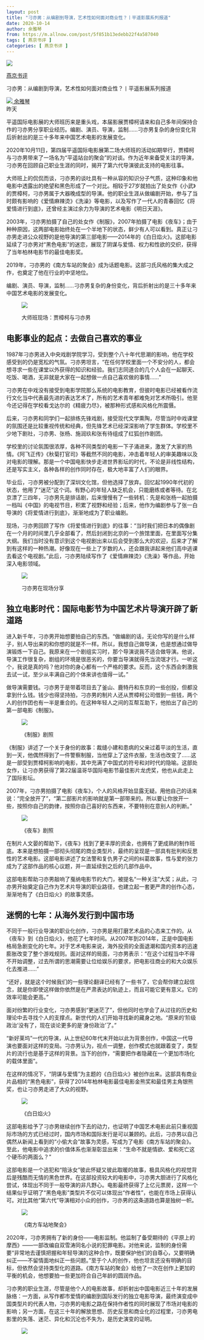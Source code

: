 ```yaml
---
layout: post
title: "刁亦男：从编剧到导演，艺术性如何面对商业性？丨平遥影展系列报道"
date: 2020-10-14
author: 余雅琴
from: https://m.allnow.com/post/5f851b13edebb22f4a587040
tags: [ 燕京书评 ]
categories: [ 燕京书评 ]
---
```


<div class="main" data-v-7f77c10f="" data-v-c130297e="">
 <div class="head-img-wrap" data-v-7f77c10f="">
  <img class="head-img" data-v-7f77c10f="" src="//img.allhistory.com/now/2020-10-13/5f851d3ad7f8a70001ef0512.png?imageView2/2/w/750"/>
  <!-- -->
 </div>
 <div class="column-wrap" data-v-7f77c10f="">
  <p class="column" data-v-7f77c10f="">
   <a class="column-link" data-v-7f77c10f="" href="/column/199">
    燕京书评
   </a>
   <!-- -->
  </p>
  <p class="title" data-v-7f77c10f="">
   刁亦男：从编剧到导演，艺术性如何面对商业性？丨平遥影展系列报道
  </p>
 </div>
 <div class="author-wrap" data-v-7f77c10f="">
  <div class="left" data-v-7f77c10f="">
   <a class="single-avatar" data-v-7f77c10f="" href="/user/1053313">
    <img data-v-7f77c10f="" src="//pic.allhistory.com/T1LXCCBgET1RCvBVdK.jpg?imageView2/2/w/64"/>
   </a>
   <a class="single-name" data-v-7f77c10f="" href="/user/1053313">
    余雅琴
   </a>
   <div class="icon" data-v-7f77c10f="">
   </div>
  </div>
  <div class="time" data-v-7f77c10f="">
   昨天
  </div>
 </div>
 <div class="abstract-wrap" data-v-7f77c10f="">
  <p class="abstract" data-v-7f77c10f="">
   平遥国际电影展的大师班历来是重头戏，本届影展贾樟柯请来和自己多年间保持合作的刁亦男分享职业经历。编剧、演员、导演，监制……刁亦男复杂的身份变化背后折射出的是三十多年来中国艺术电影的发展变化。
  </p>
 </div>
 <div data-v-7f77c10f="" id="article-content">
  <p>
   2020年10月11日，第四届平遥国际电影展第二场大师班的活动如期举行，贾樟柯与刁亦男带来了一场名为“平遥站台的聚会”的对谈。作为近年来备受关注的导演，刁亦男在回顾自己职业生涯的同时，揭开了第六代导演彼此支持的电影往事。
  </p>
  <p>
  </p>
  <p>
   大师班上的侃侃而谈，刁亦男的谈吐具有一种从容的知识分子气质，这种印象和他电影中透露出的绝望和黑色形成了一个对比。相较于27岁就拍出了处女作《小武》的贾樟柯，刁亦男属于大器晚成型的导演。他的职业生涯从做编剧开始，参与了当时颇有影响的《爱情麻辣烫》《洗澡》等电影，以及写作了一代人的青春回忆《将爱情进行到底》，还曾经主演过余力为导演的艺术电影《明日天涯》。
  </p>
  <p>
  </p>
  <p>
   2003年，刁亦男拍摄了自己的处女作《制服》，2007年拍摄了电影《夜车》；由于种种原因，这两部电影始终处在一个半地下的状态，鲜少有人可以看到。真正让刁亦男走进公众视野的是他导演的第三部电影——2014年的《白日焰火》。这部电影延续了刁亦男对“黑色电影”的迷恋，展现了阴谋与爱情、权力和性欲的交织，获得了当年柏林电影节的最佳电影奖。
  </p>
  <p>
  </p>
  <p>
   2019年，刁亦男的《南方车站的聚会》成为话题电影。这部刁氏风格的集大成之作，也奠定了他在行业的中坚地位。
  </p>
  <p>
  </p>
  <p>
   编剧、演员、导演，监制……刁亦男复杂的身份变化，背后折射出的是三十多年来中国艺术电影的发展变化。
  </p>
  <figure class="image-box dls-image-block dls-media-image">
   <img src="//img.allhistory.com/now/2020-10-13/5f851c03a4188f000153597a.png?imageView2/2/w/800">
    <figcaption class="dls-image-capture dls-capture">
     <p>
      大师班现场：贾樟柯与刁亦男
     </p>
    </figcaption>
   </img>
  </figure>
  <h2>
   电影事业的起点：去做自己喜欢的事业
  </h2>
  <p>
  </p>
  <p>
   1987年刁亦男进入中央戏剧学院学习，受到整个八十年代思潮的影响，他在学校感受到的仍是宽松的气氛。刁亦男坦言，“在任何学校里面一个不安分的人，都会想寻求一些在课堂以外获得的知识和经验。我们志同道合的几个人会在一起聊天、吃饭、喝酒，无非就是大家在一起想做一点自己喜欢做的事情……”
  </p>
  <p>
  </p>
  <p>
   刁亦男在中戏没有接受到电影学院那么系统的电影教育，但彼时电影已经被看作流行文化当中代表最先进的表达艺术了，所有的艺术青年都难免对艺术所吸引。他至今还记得在学校看戈达尔的《精疲力尽》，被那种形式感和风格化所震慑。
  </p>
  <p>
  </p>
  <p>
   后来，刁亦男和同学们一起排练先锋戏剧，接受现代文学熏陶，尽管当时中戏课堂的氛围还是比较重视传统和经典，但先锋艺术已经深深影响了学生群体。学校里不少地下剧社，刁亦男、张杨、施润玖和张有待组成了红狐创作剧团。
  </p>
  <p>
  </p>
  <p>
   学校里的讨论氛围很浓厚，各种不同类型的电影一下子涌进来，激发了大家的热情。《阿飞正传》《秋菊打官司》等截然不同的电影，冲击着年轻人的审美趣味以及对电影的理解。那是一个中国电影快步走进世界影坛的时代，不论是非线性结构，还是写实主义，各种各样的创作同时存在，极大地丰富了人们的眼界。
  </p>
  <p>
  </p>
  <p>
   毕业后，刁亦男被分配到了深圳文化馆，但他选择了放弃。回忆起1990年代初的状态，他用了“迷茫”这个词。有野心的年轻人缺乏机会，只能磨练或者等待。在北京漂了三四年，刁亦男先是排话剧，后来慢慢有了一些转机：先是和张杨一起拍摄一档叫《中国》的电视节目，积累了视野和经验；后来，他作为编剧参与了张一白导演的《将爱情进行到底》，渐渐地成为了职业编剧。
  </p>
  <p>
  </p>
  <p>
   现场，刁亦男回顾了写作《将爱情进行到底》的往事：“当时我们把日本的偶像剧在一个月的时间里几乎全部看了，然后封闭到北京的一个旅馆里面，在里面写分集大纲。我们当时没有意识到这个电视剧出来以后会受到那么大的欢迎，后来才了解到有这样的一种热潮。好像现在一些上了岁数的人，还会跟我讲起来他们高中逃课去看这个电视剧。”此后，刁亦男陆续写作了《爱情麻辣烫》《洗澡》等作品，开始深入电影领域。
  </p>
  <figure class="image-box dls-image-block dls-media-image">
   <img src="//img.allhistory.com/now/2020-10-13/5f851caba4188f000153597e.png?imageView2/2/w/800">
    <figcaption class="dls-image-capture dls-capture">
     <p>
      刁亦男在现场分享
     </p>
    </figcaption>
   </img>
  </figure>
  <h2>
   独立电影时代：国际电影节为中国艺术片导演开辟了新道路
  </h2>
  <p>
  </p>
  <p>
   进入新千年，刁亦男开始想要拍自己的东西。“做编剧的话，无论你写的是什么样子，别人导出来的和你想的就是不一样。所以，我想自己做导演，也是想通过做导演锻炼一下自己。我原来在一个剧组实习时，那个导演说我不适合做导演。他说，导演工作很复杂，剧组的环境是很恶劣的，你要当导演就得先当流氓才行。一听这个，我说是真的吗？他对你的身心都有一个严格的要求。反而，这个东西会刺激我去试一试，至少从丰满自己的个体来讲也值得一试。”
  </p>
  <p>
  </p>
  <p>
   做导演需要钱。刁亦男于是带着项目去了釜山、鹿特丹和东京的一些创投，但都没拿到什么钱。钱少也得坚持拍，刁亦男的制片人还从贾樟柯公司借到一些钱，两个人的创作团也有一半是重合的。在这种年轻人之间的互帮互助下，他拍出了自己的第一部电影《制服》。
  </p>
  <figure class="image-box dls-image-block dls-media-image">
   <img src="//img.allhistory.com/now/2020-10-13/5f851c2dd7f8a70001ef050d.png?imageView2/2/w/800"/>
   <figcaption class="dls-image-capture dls-capture">
    <p>
     《制服》剧照
    </p>
   </figcaption>
  </figure>
  <p>
   《制服》讲述了一个关于身份的故事：裁缝小建和患病的父亲过着平淡的生活，直到一天，他偶然得到了一件警察制服，当他穿上了这件衣服，生活也改变了……这是一部受到贾樟柯影响的电影，其中充满了中国式的符号和对时代的隐喻。这部处女作，让刁亦男获得了第22届温哥华国际电影节最佳影片龙虎奖，他也从此走上了国际影坛。
  </p>
  <p>
  </p>
  <p>
   2007年，刁亦男拍摄了电影《夜车》，个人的风格开始显露无疑。用他自己的话来说：“完全放开了”，“第二部影片的影响就是第一部带来的。所以要让你放开一些，按照你自己的韵律，按照你自己喜好的东西来，不要特别在意别人的判断。”
  </p>
  <figure class="image-box dls-image-block dls-media-image">
   <img src="//img.allhistory.com/now/2020-10-13/5f851c46d7f8a70001ef050e.png?imageView2/2/w/800"/>
   <figcaption class="dls-image-capture dls-capture">
    <p>
     《夜车》剧照
    </p>
   </figcaption>
  </figure>
  <p>
   在制片人文晏的帮助下，《夜车》找到了更丰厚的资金，也拥有了更成熟的制作班底。本来是想拍摄一部彻头彻尾的商业类型片，最终的呈现是一部具有批判和反思性的艺术电影。这部电影讲述了女法警和复仇男子之间的纠葛故事，性与爱的张力成为了这部作品的核心议题，并一直延续到之后的几部作品中。
  </p>
  <p>
  </p>
  <p>
   这部电影帮助刁亦男敲响了戛纳电影节的大门，被提名“一种关注”大奖；从此，刁亦男开始奠定自己作为艺术片导演的职业路径，也建立起一套更严肃的创作心态，渐渐地有了《白日焰火》的故事灵感。
  </p>
  <p>
  </p>
  <h2>
   迷惘的七年：从海外发行到中国市场
  </h2>
  <p>
  </p>
  <p>
   不同于一般行业导演的职业化创作，刁亦男是用打磨艺术品的心态来工作的。从《夜车》到《白日焰火》，他花了七年时间。从2007年到2014年，正是中国电影格局急剧变化的七年。对于艺术电影来说，海外投资的全面退潮和国内资本的迅速膨胀改变了整个游戏规则。面对这样的局面，刁亦男表示：“在这个过程当中不得不开始调整，过去所谓的思潮需要让位给娱乐的要求，把电影往商业的和大众娱乐化去推进……”
  </p>
  <p>
  </p>
  <p>
   “还好，就是这个时候我们的一些理论翻译已经有了一些书了，它会帮你建立起信念，就是你即使这样做你依然是在严肃表达的轨迹上，而且可能它更有意义。它的效率可能会更高。”
  </p>
  <p>
  </p>
  <p>
   面对纷繁的行业变化，刁亦男感到“更迷茫了”，但他同时也学会了从过往的历史和理论中去寻找个人的支撑点。新世代的人们开始寻找新的藏身之地。“原来的‘阶级政治’没有了，现在谈论更多的是‘身份政治’了。”
  </p>
  <p>
  </p>
  <p>
   “新好莱坞”一代的导演，从上世纪60年代末开始以此为背景创作，中国这一代导演也要面对这样的变局。刁亦男认为，视点一调整，创作模式也就跟着变了，类型片的流行也是基于这样的背景。当下的创作，“需要把作者隐藏在一个更加市场化的载体里面”。
  </p>
  <p>
  </p>
  <p>
   在这样的情况下，“阴谋与爱情”为主题的《白日焰火》被创作出来。这部具有商业片品相的“黑色电影”，获得了2014年柏林电影最佳电影金熊奖和最佳男主角银熊奖，也让刁亦男走进了大众的视野。
  </p>
  <figure class="image-box dls-image-block dls-media-image">
   <img src="//img.allhistory.com/now/2020-10-13/5f851c66d7f8a70001ef050f.png?imageView2/2/w/800"/>
   <figcaption class="dls-image-capture dls-capture">
    <p>
     《白日焰火》
    </p>
   </figcaption>
  </figure>
  <p>
   这部电影给予了刁亦男继续创作下去的动力，也证明了中国艺术电影此前只重视国际市场的方式已经过时，国内市场和国际发行是可以兼顾的。此后，刁亦男以自己偶然从新闻上看到的“小偷大会”故事为灵感，写成为了电影《南方车站的聚会》。至此，他电影中追求的价值体系也渐渐彰显出来：“生命不就是情欲、爱和死亡这个硬币的两面么？”
  </p>
  <p>
  </p>
  <p>
   这部电影是一个逃犯和“陪泳女”彼此怀疑又彼此取暖的故事，极具风格化的视觉背后是残酷而无情的黑色世界。在这部投资较大的电影中，刁亦男大胆进行了风格化尝试，体现出不同于一般导演的非凡野心。电影最终获得了上亿元票房，这样一个结果似乎证明了“黑色电影”类型片不仅可以体现出“作者性”，也能在市场上获得认可。对比其他“第六代”导演相对小众的创作，刁亦男的这条道路也算是独树一帜。
  </p>
  <p>
  </p>
  <figure class="image-box dls-image-block dls-media-image">
   <img src="//img.allhistory.com/now/2020-10-13/5f851c87d7f8a70001ef0510.png?imageView2/2/w/800"/>
   <figcaption class="dls-image-capture dls-capture">
    <p>
     《南方车站地聚会》
    </p>
   </figcaption>
  </figure>
  <p>
   2020年，刁亦男拥有了新的身份——电影监制。他监制了备受期待的《平原上的摩西》——一部改编自双雪涛同名小说的犯罪电影。对他来说，监制的身份需要“非常地去谨慎把握和年轻导演的这种合作，既要保护他们的自尊心，又要明确纠正——不留情面地纠正一些问题。”至于个人的创作，他也坦言还没有明确的目标，但依然会坚持类型化的道路。《南方车站的聚会》给他了一次在创作上更加的平衡的机会，他想要拍一些更加符合自己年龄的圆润作品。
  </p>
  <p>
  </p>
  <p>
   刁亦男的职业生涯，尽管是他个人的电影故事，却折射出中国电影近三十年的发展脉络：一方面，从写作都市爱情的编剧到国际发行的独立电影导演，最终演变成中国类型片的代表人物，刁亦男的电影之路在保持作者性的同时展现了市场对电影的影响；另一方面，在这三十年的解放思想、历史反思和商业化的过程里，刁亦男电影里的失落、迷茫、异化和沉沦也不失为，是历史演变的证明。
  </p>
  <figure class="image-box dls-image-block dls-media-image">
   <img src="//img.allhistory.com/null/2020-10-13/5f857ee3d7f8a70001ef05e8.png?imageView2/2/w/800"/>
   <figcaption class="dls-image-capture dls-capture">
    <p>
    </p>
   </figcaption>
  </figure>
  <p>
  </p>
 </div>
</div>

